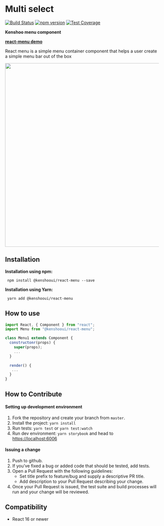 # Multi select

[![Build Status](https://travis-ci.org/kenshoo/react-menu.svg?branch=master)](https://travis-ci.org/kenshoo/react-menu) [![npm version](https://badge.fury.io/js/%40kenshooui%2Freact-menu.svg)](https://badge.fury.io/js/%40kenshooui%2Freact-menu) [![Test Coverage](https://api.codeclimate.com/v1/badges/<placeholder>/test_coverage)](https://codeclimate.com/github/kenshoo/react-menu/test_coverage)

**Kenshoo menu component**

**[react-menu demo](https://kenshoo.github.io/react-menu)**

React menu is a simple menu container component that helps a user create a simple menu bar out of the box

<p align="center">
    <img src="preview.gif?raw=true" width="600" />
</p>

## Installation
 
 **Installation using npm:**
 
```
 npm install @kenshooui/react-menu --save
```

 **Installation using Yarn:**
 
```
 yarn add @kenshooui/react-menu
```
 
 ## How to use 
 
```jsx
import React, { Component } from "react";
import Menu from "@kenshooui/react-menu";

class Menu1 extends Component {
  constructonr(props) {
    super(props);
    ...
  }
  
  render() {
   ...
  }
}
```

## How to Contribute

#### Setting up development environment

1. Fork the repository and create your branch from `master`.
2. Install the project: `yarn install`
3. Run tests: `yarn test` or `yarn test:watch`
4. Run dev environment: `yarn storybook` and head to [https://localhost:6006](https://localhost:6006)


#### Issuing a change

1. Push to github.
2. If you’ve fixed a bug or added code that should be tested, add tests.
3. Open a Pull Request with the following guidelines:
   - Set title prefix to feature/bug and supply a descriptive PR title.
   - Add description to your Pull Request describing your change.
4. Once your Pull Request is issued, the test suite and build processes will run and your change will be reviewed.
  
  
## Compatibility
  
  - React 16 or newer
  
  